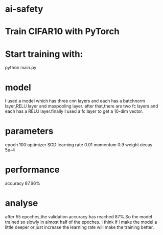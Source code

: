 # ai-safety
# Train CIFAR10 with PyTorch

# Start training with: 
python main.py

# model
I used a model which has three cnn layers and each has a batchnorm layer,RELU layer and maxpooling layer.
after that,there are two fc layers and each has a RELU layer.finally I used a fc layer to get a 10-dim vector.

# parameters
epoch  100
optimizer  SGD
learning rate  0.01
momentum  0.9
weight decay  5e-4

# performance
accuracy  87.66%

# analyse
after 55 epoches,the validation accuracy has reached 87%.So the model trained so slowly in almost half of the epoches.
I think if I make the model a little deeper or just increase the learning rate will make the training better. 
